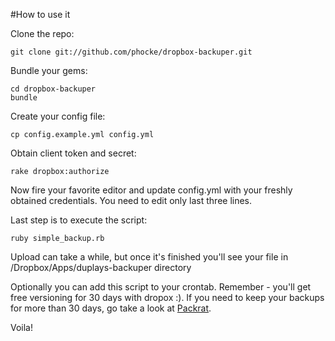 #How to use it

Clone the repo:

    git clone git://github.com/phocke/dropbox-backuper.git

Bundle your gems:

    cd dropbox-backuper
    bundle

Create your config file:

    cp config.example.yml config.yml

Obtain client token and secret:

    rake dropbox:authorize

Now fire your favorite editor and update config.yml with your freshly obtained credentials. You need to edit only last three lines.

Last step is to execute the script:

    ruby simple_backup.rb

Upload can take a while, but once it's finished you'll see your file in /Dropbox/Apps/duplays-backuper directory

Optionally you can add this script to your crontab. Remember - you'll get free versioning for 30 days with dropox :). If you need to keep your backups for more than 30 days, go take a look at [Packrat](https://www.dropbox.com/help/113/en).

Voila!